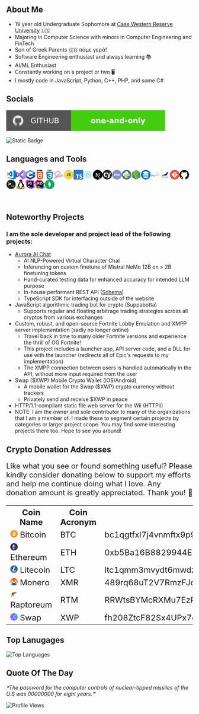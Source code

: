 ## About Me

- 19 year old Undergraduate Sophomore at [Case Western Reserve University](https://case.edu/) 🇺🇸
- Majoring in Computer Science with minors in Computer Engineering and FinTech
- Son of Greek Parents 🇬🇷 πάμε γερά!
- Software Engineering enthusiast and always learning 📚
- AI/ML Enthusiast
- Constantly working on a project or two 🖥️
- I mostly code in JavaScript, Python, C++, PHP, and some C#

## Socials

<p>
    <a href="https://github.com/one-and-only" alt="My GitHub">
        <img src="static/images/socials/github.svg" /></a>
</p>

![Static Badge](https://img.shields.io/badge/email-antonios%40mail.aurora--interactive.online-green?style=for-the-badge&logo=gmail&logoSize=auto&color=%23c71610&link=mailto%3Amail.aurora-interactive.online)


## Languages and Tools

<img align="left" alt="Visual Studio Code" width="26px" src="static/images/vscode.webp" />
<img align="left" alt="Visual Studio" width="26px" src="static/images/vs.webp">
<img align="left" alt="C++" width="26px" src="static/images/cpp.webp">
<img align="left" alt="HTML5" width="26px" src="static/images/html.webp" />
<img align="left" alt="CSS3" width="26px" src="static/images/css.webp" />
<img align="left" alt="Sass" width="26px" src="static/images/sass.webp" />
<img align="left" alt="JavaScript" width="26px" src="static/images/js.webp" />
<img align="left" alt="TypeScript" width="26px" src="static/images/typescript.webp">
<img align="left" alt="React.JS" width="26px" src="static/images/react.webp" />
<img align="left" alt="Next.JS" width="26px" src="static/images/nextjs.webp" />
<img align="left" alt="Cypress E2E Testing Framework" width="26px" src="static/images/cypress.webp">
<img align="left" alt="PHP" width="26px" src="static/images/php.webp">
<img align="left" alt="Python" width="26px" src="static/images/python.webp">
<img align="left" alt="Node.js" width="26px" src="static/images/nodejs.webp" />
<img align="left" alt="SQL" width="26px" src="static/images/sql.webp" />
<img align="left" alt="MySQL" width="26px" src="static/images/mysql.webp" />
<img align="left" alt="MariaDB" width="26px" src="static/images/mariadb.webp">
<img align="left" alt="Git" width="26px" src="static/images/git.webp" />
<img align="left" alt="GitHub" width="26px" src="static/images/github.webp" />
<img align="left" alt="Terminal" width="26px" src="static/images/terminal.webp" />
<img align="left" alt="Linux" width="26px" src="static/images/tux.webp" />
<img align="left" alt="PhpStorm" width="26px" src="static/images/phpstorm.webp" />
<img align="left" alt="Rider" width="26px" src="static/images/rider.webp" />
<img align="left" alt="MongoDB" width="26px" src="static/images/mongodb.svg" />

<br />
<br />
<br />
<br />
<br />

## Noteworthy Projects
### I am the sole developer and project lead of the following projects:
* [Aurora AI Chat](https://aurora-interactive.online)
    * AI NLP-Powered Virtual Character Chat
    * Inferencing on custom finetune of Mistral NeMo 12B on > 2B finetuning tokens
    * Hand-curated testing data for enhanced accuracy for intended LLM purpose
    * In-house performant REST API ([Schema](https://bump.sh/aurora-interactive-services/doc/ai-chatbot-api))
    * TypeScript SDK for interfacing outside of the website
* JavaScript algorithmic trading bot for crypto (Suppabotta)
    * Supports regular and floating arbitrage trading strategies across all cryptos from various exchanges
* Custom, robust, and open-source Fortnite Lobby Emulation and XMPP server implementation (sadly no longer online)
    * Travel back in time to many older Fortnite versions and experience the thrill of OG Fortnite!
    * This project includes a launcher app, API server code, and a DLL for use with the launcher (redirects all of Epic's requests to my implementation)
    * The XMPP connection between users is handled automatically in the API, without more input required from the user
* Swap ($XWP) Mobile Crypto Wallet (iOS/Android)
    * A mobile wallet for the Swap ($XWP) crypto currency without trackers
    * Privately send and receive $XWP in peace
* HTTP/1.1-compliant static file web server for the Wii (HTTPii)
* NOTE: I am the owner and sole contributor to many of the organizations that I am a member of. I made these to segment certain projects by categories or larger project scope. You may find some interesting projects there too. Hope to see you around!

## Crypto Donation Addresses

<p style="font-size: 20px;">Like what you see or found something useful? Please kindly consider donating below to support my efforts and help me continue doing what I love. Any donation amount is greatly appreciated. Thank you! 🤗</p>
<table style="font-size: 22px; width: auto">
    <th>Coin Name</th>
    <th>Coin Acronym</th>
    <th>Donation Address</th>
    <tr>
        <td><img src="static/images/cryptos/btc.webp" width="20px"> Bitcoin</img></td>
        <td>BTC</td>
        <td>bc1qgtfxl7j4vnmftx9p9fzvwttf0lxnf0hxaqtmd6</td>
    </tr>
    <tr>
        <td><img src="static/images/cryptos/eth.webp" width="20px"> Ethereum</img></td>
        <td>ETH</td>
        <td>0xb5Ba16B8829944EB811f6156eFBa5EF015CB4d71</td>
    </tr>
    <tr>
        <td><img src="static/images/cryptos/ltc.webp" width="20px"> Litecoin</img></td>
        <td>LTC</td>
        <td>ltc1qmm3mvydt6mwdzzntkhxa2dqj7ndlwcvutktzyf</td>
    </tr>
    <tr>
        <td><img src="static/images/cryptos/xmr.webp" width="20px"> Monero</img></td>
        <td>XMR</td>
        <td>489rq68uT2V7RmzFJcnaAVY4zvrwpu32ngchXUWDbvsFLv8neifPRt62PiXMrTP4c5CdpRKYFS4ZDU8YKjC7R4LbADb4s9L</td>
    </tr>
    <tr>
        <td><img src="static/images/cryptos/rtm.webp" width="20px"> Raptoreum</img></td>
        <td>RTM</td>
        <td>RRWtsBYMcRXMu7EzP1rDN8UajHQFew2sJ8</td>
    </tr>
    <tr>
        <td><img src="static/images/cryptos/xwp.webp" width="20px"> Swap</img></td>
        <td>XWP</td>
        <td>fh208ZtcF82Sx4UPx7gxB9KwmpPfKgmpW1sy7NrbHg6xQmmCYDS6d2tQKzuGbH5cL2PRrXmTEp856AuDHcLPDqHP294zaRdAi<td>
</table>

## Top Lanugages
![Top Languages](https://github-readme-stats.vercel.app/api/top-langs/?username=one-and-only&hide=css,scss,html,shell,dockerfile&theme=radical)

## Quote Of The Day
<!--STARTS_HERE_QUOTE_README-->
<i>❝The password for the computer controls of nuclear-tipped missiles of the U.S was 00000000 for eight years.❞</i>
<!--ENDS_HERE_QUOTE_README-->

![Profile Views](https://komarev.com/ghpvc/?username=one-and-only&style=for-the-badge)
